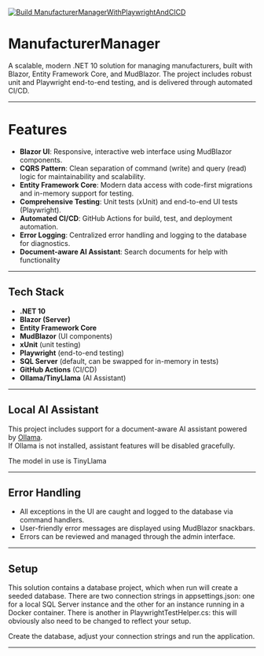[![Build ManufacturerManagerWithPlaywrightAndCICD](https://github.com/JulianAburrow/ManufacturerManagerWithPlaywrightAndCICD/actions/workflows/build.yml/badge.svg)](https://github.com/JulianAburrow/ManufacturerManagerWithPlaywrightAndCICD/actions/workflows/build.yml)

# ManufacturerManager

A scalable, modern .NET 10 solution for managing manufacturers, built with Blazor, Entity Framework Core, and MudBlazor. The project includes robust unit and Playwright end-to-end testing, and is delivered through automated CI/CD.

---

# Features

- **Blazor UI**: Responsive, interactive web interface using MudBlazor components.
- **CQRS Pattern**: Clean separation of command (write) and query (read) logic for maintainability and scalability.
- **Entity Framework Core**: Modern data access with code-first migrations and in-memory support for testing.
- **Comprehensive Testing**: Unit tests (xUnit) and end-to-end UI tests (Playwright).
- **Automated CI/CD**: GitHub Actions for build, test, and deployment automation.
- **Error Logging**: Centralized error handling and logging to the database for diagnostics.
- **Document-aware AI Assistant**: Search documents for help with functionality

---

## Tech Stack

- **.NET 10**
- **Blazor (Server)**
- **Entity Framework Core**
- **MudBlazor** (UI components)
- **xUnit** (unit testing)
- **Playwright** (end-to-end testing)
- **SQL Server** (default, can be swapped for in-memory in tests)
- **GitHub Actions** (CI/CD)
- **Ollama/TinyLlama** (AI Assistant)

---

## Local AI Assistant

This project includes support for a document-aware AI assistant powered by [Ollama](https://ollama.com).  
If Ollama is not installed, assistant features will be disabled gracefully.

The model in use is TinyLlama

---

## Error Handling

- All exceptions in the UI are caught and logged to the database via command handlers.
- User-friendly error messages are displayed using MudBlazor snackbars.
- Errors can be reviewed and managed through the admin interface.

---

## Setup

This solution contains a database project, which when run will create a seeded database. There are two connection strings in appsettings.json: one for a local SQL Server instance and the other for an instance running in a Docker container. There is another in PlaywrightTestHelper.cs: this will obviously also need to be changed to reflect your setup.

Create the database, adjust your connection strings and run the application.

---
